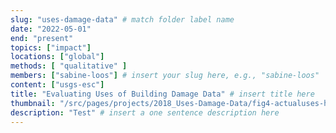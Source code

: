 ```yaml
---
slug: "uses-damage-data" # match folder label name
date: "2022-05-01"
end: "present"
topics: ["impact"]
locations: ["global"]
methods: [ "qualitative" ]
members: ["sabine-loos"] # insert your slug here, e.g., "sabine-loos"
content: ["usgs-esc"]
title: "Evaluating Uses of Building Damage Data" # insert title here
thumbnail: "/src/pages/projects/2018_Uses-Damage-Data/fig4-actualuses-horizontal-v2.png"
description: "Test" # insert a one sentence description here
---
```


